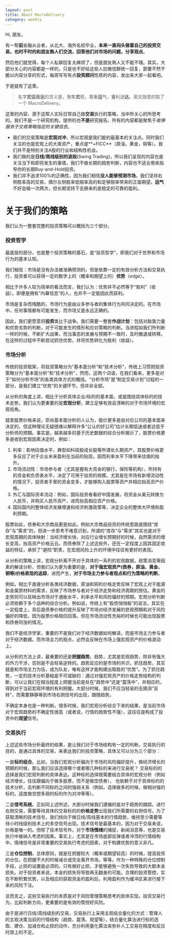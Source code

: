 ```yaml
---
layout: post
title: About MacroDelivery
category: weekly
---
```


Hi, 朋友。

有一帮**前**金融从业者，从北大、海外名校毕业，**本来一直闷头做着自己的投资交易，也时不时的和朋友熟人们交流，回答他们对市场的问题，分享观点**。

然后他们就觉得，每个人私聊回复太麻烦了，但是朋友熟人又不能不理。其实，大部分关心的内容都是一样的，只是也不好给这些人拉微信群统一回复，那要不然干脆以内容分享的形式，每周写写有点**投资顾问**性质的内容，发出来大家一起看吧。

于是就有了这里。

> 名字**宏运吉达**的含义是，聚焦**宏**观，尊重**运**气，**吉**利送**达**。英文随意的取了一个 MacroDelivery。

这里的内容，源于这帮人实际日常自己做**交易**执行的策略，当中所关心的所思考的。我们不是一个研究机构，提供的也**不是**研究报告。所有的内容都是聚焦于*能够服务于交易策略指定的关键信息*。

- 我们的交易策略是**宏观对冲**，所以宏观是我们能的最基本的关注点。同时我们关注的也是宏观上的大类资产，重点是**+FICC**（原油，黄金，铜等）。我们并不是特别关注A股的行业和结构性机会。
- 我们做的是**日线/周线级别的波段**(Swing Trading)，所以我们呈现的内容也是关注当下和即将发生的事情，我们不做长期的趋势判断，内容也不适合用来指导你的长期Buy-and-Hold投资。
- 我们并不追求100%的正确性，因为我们相信**没人能够预测市场**。我们坚持右侧胜率高的交易，偶尔左侧胜率低赔率高的和足够赔率带来的正面期望。**运气**不好会输一次两次，但长期坚持下去换来的是稳定的可靠的盈利。

# 关于我们的策略

我们认为一整套完整的投资策略可以概括为三个部分。

### 投资哲学

最底层的部分，也是整个投资策略的基石，是“投资哲学”，即我们对于世界和市场行为的基本认知。

我们相信：市场是没有办法被准确预测的，但是依靠一定的有效分析方法和交易执行，投资者可以获得一定的数学上的（概率和期望上的）**优势**（*edge*）。

相比于许多人较为简单的看法而言，我们认为：优势并不必然等于“胜利”（收益）。即便是拥有“内幕信息”的人，也并不一定能因此而获利。

市场是复杂而残酷的，市场行为是由众多参与者的集体行为共同决定的。在市场中，任何事情都有可能发生，而市场又是永远正确的。

因此，我们更愿意将**投资**类比于战争。我们需要一整套**作战计划**：包括对敌我力量和优势劣势的判断，对于可能发生的情形和应对策略的判断。当进程如我们所判断一样的时候，不断扩大战果，而当事态的发展与预期不一致时，及时撤退或转移。在这样的过程中不断尝试抓住优势，并将优势转化为胜利（收益）。

### 市场分析

传统的投资框架，将投资策略分为“基本面分析”和“技术分析”，传统上习惯把投资策略分为“基本面分析”和“技术分析”，然而，这两个词语，在我们看来，更多是对于“如何分析市场”的各类具体方式的概括。“分析市场”是“制定交易计划”过程的一部分，是我们建立“优势”的关键环节，但并非全部。

从分析的角度上讲，相比于分析具体企业/标的的基本面，或是围绕具体标的的技术走势，我们认为更重要的是**宏观分析**，建立足够有效且清晰的对于市场环境的宏观视角。

就拿股票价格来说，崇尚基本面分析的人认为，股价更多是由对应公司的基本面来决定的。但这种理论无疑很难以解释许多“公认的好公司”估计长期低迷或者远低于分析师的预期。事实是，越来越多的基于历史数据的综合分析揭示了，股票价格更多是收到宏观因素决定的，例如：

1. 利率：影响估值水平，典型如科技股成长股等所谓长久期资产，其股票价格更多反应了对于企业未来盈利在当前的贴现，因而利率水平下降带来估值的抬升。
2. 市场流动性：市场参与者（尤其是握有大资金的银行，保险等机构），所持有的资金和负债表水平，决定了可用于投资的规模。尤其是在市场有新增流动性的情况下，投资者手里的资金变多，才能够购入股票等资产并相应抬高资产价格。
3. 外汇与国际资本流动：例如，国际投资者看好中国发展，将资金从美元转换为人民币，并购买人民币资产，进而抬高相应资产价格。
4. 国际国内的整体经济发展增速和经济刺激政策等，决定企业的整体大环境和盈利预期。

股票如此，债券和大宗商品更是如此。例如大宗商品投资的传统思路是围绕“库存”与“需求”的，但进一步思考不难意识到，所谓的“库存”与“需求”其实也是对于宏观周期的具体映射：当经济增长快，对应行业增长预期好的时候，自然需求的增长变高，抬高资产价格云云。而债券除了上述这些外，还在一定程度上因其固定收益的特征，承担了“避险”职责，在宏观风险上升的环境中往往有更好的表现。

从分析的策略上讲，宏观分析离不开对于具体的一系列的宏观数据，政策消息等因素的解读分析，但我们认为更为重要的是，**对于强宏观资产(债券，原油、黄金、铜等)价格表现的追踪**，进而产生，**对于市场主力参与者观点和行为策略的判断**。

例如，相比于直接分析各类经济数据，原油和铜的价格走势反映了宏观上对于能源和金属原材料的需求，反映了市场参与者对于经济走势和经济周期的预估。黄金的走势则可以反映出市场对于通胀水平，利率水平和风险偏好的预期。宏观分析判断必须依赖于多个品种的综合分析。例如说，传统上有“股债悄悄板”的说法，其实在一定程度上，背后是债券价格的提升反映了市场对经济发展的悲观预期和对于风险偏好的降低，因为股票价格相应回落。但在市场流动性充裕的时候也可能出现股票和债券同涨的情况。

我们不是经济学家，重要的不是我们对于经济数据如何解读，而是市场主力参与者对于经济数据。而市场主力的观点，必然会反映在市场上强宏观资产的价格波动上。

从分析的方法上讲，最重要的还是**把握趋势**。趋势，尤其是宏观趋势，除非有强大的外力干涉，否则是不会轻易逆转的。趋势反应的是市场的共识，抓住趋势，其实就是和市场主力为伍，成为队友，唯有这样才能构建出取胜的“优势”。为了抓住趋势，一定的技术分析基础是不可或缺的：通过对强宏观资产的价格走势结构的判断，可以让我们在相当程度上把握当前是处在“趋势中”还是“震荡中”，并相应的，得到对于当前宏观环境的有利把握。大部分时候，我们不应当轻易的去猜测“反转”，而需要静静等到市场右侧信号的出现，跟随趋势。

不确定本身也是一种判断。很多时候，我们宏观分析综合下来的结果，是当前市场对于宏观趋势的不确定性很高（或者说，行情的趋势性不强），这往往是构成了投资中的**观望**信号。

### 交易执行

上述这些市场分析最终的结果，是让我们对于市场结构有一定的判断。交易执行的目的，是通过具体的交易，来表达我们的投资策略，具体又可以分为三个部分：

一是**标的组合**。比如，当我们宏观分析偏向于市场的风险偏好提升，做经济增长的预期的时候，那么我们应该选择哪个或者哪几种标的来进行交易呢？
交易标的的选择是我们宏观判断的具体表达。这种标的选择既需要结合具体的宏观分析（例如经济增长，往往跟偏向于做多股票，而不是做空债券），
也依赖于对于具体标的的技术分析，去判断不同标的之间的强弱关系（例如，选择做多的时候，做相对强的标的，适度做空想多弱的标的作为对冲等等）。

二是**信号系统**。正如同上述所述，大部分时候我们遵循的是对于趋势的跟踪。进行右侧交易，需要等待具体的交易标的的**价格走势**出现我们所需要的右侧信号。为了获取清晰的技术信号，我们倾向于做日线/周线基本的行情趋势，维持至少需要等待小时线级别技术上的多空信号出现。技术信号是最基本的，因为对于交易来说，价格是唯一的。但除了技术信号外，对于**市场情绪**的捕捉，新闻消息等，也是交易执行中被纳入考虑的因素。事实上，尤其是在市场底部反弹或者冲顶的行情结构中，情绪信号是非常重要的交易执行考虑的因素，对于构建优势的意义非凡。

三是**仓位控制**，总体原则，就是在把握较大（概率或期望较高）的时候，提高投资的仓位，在把握不大的时候减仓或完全离开市场，等等。作为一种特殊的仓位控制手段，止损的设置是必须的。只有做好止损，才能够避免一次失败导致的大额本金损失。对于投资者来说，本金的损失将导致再无翻身的可能。合理的投资管控，实在不断积累优势，以及相应的获取资金的盈利后，利用盈利作为缓冲区来进行接下来的风险下注。

总而言之，这些交易执行的本质是对于风险管理策略思考的具体实现。投资交易行为，比起判断方向，更重要的是有效的管控好风险。

由于是进行日线/周线级别的交易，交易执行上采用主观结合量化的方式：管理人的主观决策当前的行情结构（趋势、震荡、观望等），结合量化算法进行标的选取、建仓、加减仓和止损的动作，充分利用量化算法来弥补人工交易在精度和反应时效上的不足。